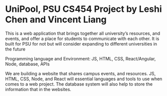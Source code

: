 # UniPool, PSU CS454 Project by Leshi Chen and Vincent Liang

This is a web application that brings together all university’s resources, and events, and offer a place for students to communicate with each other.
It is built for PSU for not but will consider expanding to different universities in the future

Programming language and Environment:
  JS, HTML, CSS, React/Angular, Node, database, APIs

We are building a website that shares campus events, and resources. JS, HTML, CSS, Node, and React will essential languages and tools to use when comes to a web project.
The database system will also help to store the information that in the websites. 
